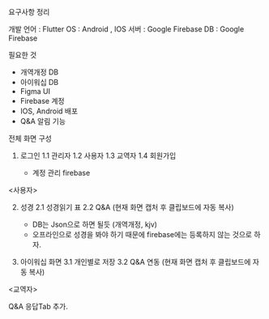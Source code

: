 요구사항 정리

개발 언어 : Flutter
OS : Android , IOS
서버 : Google Firebase 
DB : Google Firebase

필요한 것
- 개역개정 DB
- 아이워십 DB
- Figma UI
- Firebase 계정
- IOS, Android 배포
- Q&A 알림 기능


전체 화면 구성

1. 로그인
	1.1 관리자 
	1.2 사용자
	1.3 교역자
	1.4 회원가입

    - 계정 관리 firebase 

<사용자>

2. 성경
	2.1 성경읽기 표
	2.2 Q&A (현재 화면 캡처 후 클립보드에 자동 복사)

    - DB는 Json으로 하면 될듯 (개역개정, kjv)
    - 오프라인으로 성경을 봐야 하기 때문에 firebase에는 등록하지 않는 것으로 하자.
	
3. 아이워십 화면
	3.1 개인별로 저장
	3.2 Q&A 연동 (현재 화면 캡처 후 클립보드에 자동 복사)

<교역자>

Q&A 응답Tab 추가.